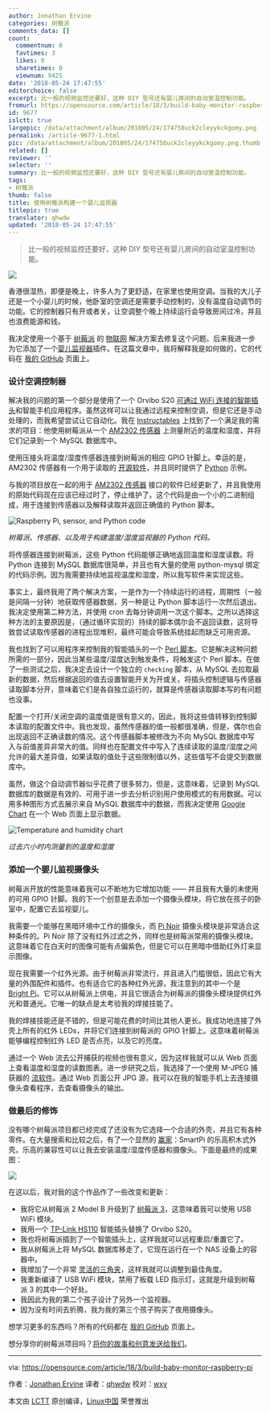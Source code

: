 ```yaml
---
author: Jonathan Ervine
categories: 树莓派
comments_data: []
count:
  commentnum: 0
  favtimes: 3
  likes: 0
  sharetimes: 0
  viewnum: 9425
date: '2018-05-24 17:47:55'
editorchoice: false
excerpt: 比一般的视频监控还要好，这种 DIY 型号还有婴儿房间的自动室温控制功能。
fromurl: https://opensource.com/article/18/3/build-baby-monitor-raspberry-pi
id: 9677
islctt: true
largepic: /data/attachment/album/201805/24/174758uck2cleyykckgomy.png
permalink: /article-9677-1.html
pic: /data/attachment/album/201805/24/174758uck2cleyykckgomy.png.thumb.jpg
related: []
reviewer: ''
selector: ''
summary: 比一般的视频监控还要好，这种 DIY 型号还有婴儿房间的自动室温控制功能。
tags:
- 树莓派
thumb: false
title: 使用树莓派构建一个婴儿监视器
titlepic: true
translator: qhwdw
updated: '2018-05-24 17:47:55'
---
```



> 
> 比一般的视频监控还要好，这种 DIY 型号还有婴儿房间的自动室温控制功能。
> 
> 
> 


![](/data/attachment/album/201805/24/174758uck2cleyykckgomy.png)


香港很湿热，即便是晚上，许多人为了更舒适，在家里也使用空调。当我的大儿子还是一个小婴儿的时候，他卧室的空调还是需要手动控制的，没有温度自动调节的功能。它的控制器只有开或者关，让空调整个晚上持续运行会导致房间过冷，并且也浪费能源和钱。


我决定使用一个基于 [树莓派](https://opensource.com/tags/raspberry-pi) 的 [物联网](https://opensource.com/tags/internet-things) 解决方案去修复这个问题。后来我进一步为它添加了一个[婴儿监视器](https://opensource.com/article/17/9/gonimo)插件。在这篇文章中，我将解释我是如何做的，它的代码在 [我的 GitHub](https://github.com/jervine/rpi-temp-humid-monitor) 页面上。


### 设计空调控制器


解决我的问题的第一个部分是使用了一个 Orvibo S20 [可通过 WiFi 连接的智能插头](https://www.amazon.co.uk/marsboy-S20-Automation-Control-Smartphone/dp/B01LXKPUDK/ref=sr_1_1/258-6082934-2585109?ie=UTF8&amp;qid=1520578769&amp;sr=8-1&amp;keywords=orvibo+s20)和智能手机应用程序。虽然这样可以让我通过远程来控制空调，但是它还是手动处理的，而我希望尝试让它自动化。我在 [Instructables](http://www.instructables.com/id/Raspberry-Pi-Temperature-Humidity-Network-Monitor/) 上找到了一个满足我的需求的项目：他使用树莓派从一个 [AM2302 传感器](https://www.adafruit.com/product/393) 上测量附近的温度和湿度，并将它们记录到一个 MySQL 数据库中。


使用压接头将温度/湿度传感器连接到树莓派的相应 GPIO 针脚上。幸运的是，AM2302 传感器有一个用于读取的 [开源软件](https://github.com/adafruit/Adafruit_Python_DHT)，并且同时提供了 [Python](https://opensource.com/tags/python) 示例。


与我的项目放在一起的用于 [AM2302 传感器](https://github.com/adafruit/Adafruit-Raspberry-Pi-Python-Code/tree/legacy/Adafruit_DHT_Driver_Python) 接口的软件已经更新了，并且我使用的原始代码现在应该已经过时了，停止维护了。这个代码是由一个小的二进制组成，用于连接到传感器以及解释读取并返回正确值的 Python 脚本。


![Raspberry Pi, sensor, and Python code](/data/attachment/album/201805/24/174759en8sz580cqsscc50.png "Raspberry Pi, sensor, and Python code")


*树莓派、传感器、以及用于构建温度/湿度监视器的 Python 代码。*


将传感器连接到树莓派，这些 Python 代码能够正确地返回温度和湿度读数。将 Python 连接到 MySQL 数据库很简单，并且也有大量的使用 python-mysql 绑定的代码示例。因为我需要持续地监视温度和湿度，所以我写软件来实现这些。


事实上，最终我用了两个解决方案，一是作为一个持续运行的进程，周期性（一般是间隔一分钟）地获取传感器数据，另一种是让 Python 脚本运行一次然后退出。我决定使用第二种方法，并使用 cron 去每分钟调用一次这个脚本。之所以选择这种方法的主要原因是，（通过循环实现的）持续的脚本偶尔会不返回读数，这将导致尝试读取传感器的进程出现堆积，最终可能会导致系统挂起而缺乏可用资源。


我也找到了可以用程序来控制我的智能插头的一个 [Perl 脚本](https://github.com/franc-carter/bauhn-wifi)。它是解决这种问题所需的一部分，因此当某些温度/湿度达到触发条件，将触发这个 Perl 脚本。在做了一些测试之后，我决定去设计一个独立的 `checking` 脚本，从 MySQL 去拉取最新的数据，然后根据返回的值去设置智能开关为开或关。将插头控制逻辑与传感器读取脚本分开，意味着它们是各自独立运行的，就算是传感器读取脚本写的有问题也没事。


配置一个打开/关闭空调的温度值是很有意义的，因此，我将这些值转移到控制脚本读取的配置文件中。我也发现，虽然传感器的值一般都很准确，但是，偶尔也会出现返回不正确读数的情况。这个传感器脚本被修改为不向 MySQL 数据库中写入与前值差异非常大的值。同样也在配置文件中写入了连续读取的温度/湿度之间允许的最大差异值，如果读取的值处于这些限制值以外，这些值写不会提交到数据库中。


虽然，做这个自动调节器似乎花费了很多努力，但是，这意味着，记录到 MySQL 数据库的数据是有效的、可用于进一步去分析识别用户使用模式的有用数据。可以用多种图形方式去展示来自 MySQL 数据库中的数据，而我决定使用 [Google Chart](https://developers.google.com/chart/) 在一个 Web 页面上显示数据。


![Temperature and humidity chart](/data/attachment/album/201805/24/174759ukjrbb3wpjwjebo2.png "Temperature and humidity chart")


*过去六小时内测量到的温度和湿度*


### 添加一个婴儿监视摄像头


树莓派开放的性能意味着我可以不断地为它增加功能 —— 并且我有大量的未使用的可用 GPIO 针脚。我的下一个创意是去添加一个摄像头模块，将它放在孩子的卧室中，配置它去监视婴儿。


我需要一个能够在黑暗环境中工作的摄像头，而 [Pi Noir](https://www.raspberrypi.org/products/pi-noir-camera-v2/) 摄像头模块是非常适合这种条件的。Pi Noir 除了没有红外过滤之外，同样也是树莓派常用的摄像头模块。这意味着它在白天时的图像可能有点偏紫色，但是它可以在黑暗中借助红外灯来显示图像。


现在我需要一个红外光源。由于树莓派非常流行，并且进入门槛很低，因此它有大量的外围配件和插件。也有适合它的各种红外光源，我注意到的其中一个是 [Bright Pi](https://www.pi-supply.com/product/bright-pi-bright-white-ir-camera-light-raspberry-pi/)。它可以从树莓派上供电，并且它很适合为树莓派的摄像头模块提供红外光和普通光。它唯一的缺点是太考验我的焊接技能了。


我的焊接技能还是不错的，但是可能花费的时间比其他人更长。我成功地连接了外壳上所有的红外 LEDs，并将它们连接到树莓派的 GPIO 针脚上。这意味着树莓派能够编程控制红外 LED 是否点亮，以及它的亮度。


通过一个 Web 流去公开捕获的视频也很有意义，因为这样我就可以从 Web 页面上查看温度和湿度的读数图表。进一步研究之后，我选择了一个使用 M-JPEG 捕获器的 [流软件](https://elinux.org/RPi-Cam-Web-Interface)。通过 Web 页面公开 JPG 源，我可以在我的智能手机上去连接摄像头查看程序，去查看摄像头的输出。


### 做最后的修饰


没有哪个树莓派项目都已经完成了还没有为它选择一个合适的外壳，并且它有各种零件。在大量搜索和比较之后，有了一个显然的 [赢家](https://smarticase.com/collections/all/products/smartipi-kit-3)：SmartPi 的乐高积木式外壳。乐高的兼容性可以让我去安装温度/湿度传感器和摄像头。下面是最终的成果图：


![](/data/attachment/album/201805/24/174800xa1eyqu3upglie7i.png)


在这以后，我对我的这个作品作了一些改变和更新：


* 我将它从树莓派 2 Model B 升级到了 [树莓派 3](https://opensource.com/article/18/3/raspberry-pi-3b-model-news)，这意味着我可以使用 USB WiFi 模块。
* 我用一个 [TP-Link HS110](https://www.tp-link.com/uk/products/details/cat-5258_HS110.html) 智能插头替换了 Orvibo S20。
* 我也将树莓派插到了一个智能插头上，这样我就可以远程重启/重置它了。
* 我从树莓派上将 MySQL 数据库移走了，它现在运行在一个 NAS 设备上的容器中。
* 我增加了一个非常 [灵活的三角夹](https://www.amazon.com/Flexpod-Flexible-Tripod-Discontinued-Manufacturer/dp/B000JC8WYA)，这样我就可以调整到最佳角度。
* 我重新编译了 USB WiFi 模块，禁用了板载 LED 指示灯，这就是升级到树莓派 3 的其中一个好处。
* 我因此为我的第二个孩子设计了另外一个监视器。
* 因为没有时间去折腾，我为我的第三个孩子购买了夜用摄像头。


想学习更多的东西吗？所有的代码都在 [我的 GitHub](https://github.com/jervine/rpi-temp-humid-monitor) 页面上。


想分享你的树莓派项目吗？[将你的故事和创意发送给我们](http://opensource.com/story)。




---


via: <https://opensource.com/article/18/3/build-baby-monitor-raspberry-pi>


作者：[Jonathan Ervine](https://opensource.com/users/jervine) 译者：[qhwdw](https://github.com/qhwdw) 校对：[wxy](https://github.com/wxy)


本文由 [LCTT](https://github.com/LCTT/TranslateProject) 原创编译，[Linux中国](https://linux.cn/) 荣誉推出